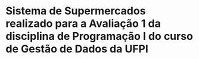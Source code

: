 # Sistema de Supermercados realizado para a Avaliação 1 da disciplina de Programação I do curso de Gestão de Dados da UFPI
